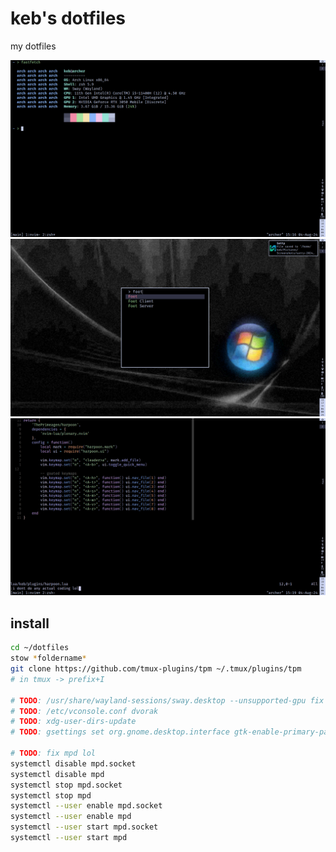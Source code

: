 # keb's dotfiles

my dotfiles

![](.assets/screenshot_1.png)
![](.assets/screenshot_2.png)
![](.assets/screenshot_3.png)

## install

```bash
cd ~/dotfiles
stow *foldername*
git clone https://github.com/tmux-plugins/tpm ~/.tmux/plugins/tpm
# in tmux -> prefix+I

# TODO: /usr/share/wayland-sessions/sway.desktop --unsupported-gpu fix
# TODO: /etc/vconsole.conf dvorak
# TODO: xdg-user-dirs-update
# TODO: gsettings set org.gnome.desktop.interface gtk-enable-primary-paste false

# TODO: fix mpd lol
systemctl disable mpd.socket
systemctl disable mpd
systemctl stop mpd.socket
systemctl stop mpd
systemctl --user enable mpd.socket
systemctl --user enable mpd
systemctl --user start mpd.socket
systemctl --user start mpd
```
